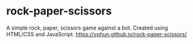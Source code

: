 # rock-paper-scissors
A simple rock, paper, scissors game against a bot. Created using HTML/CSS and JavaScript.
https://vphun.github.io/rock-paper-scissors/
